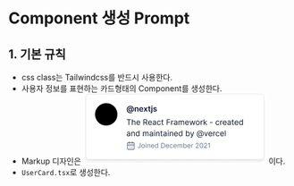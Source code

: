 # Component 생성 Prompt

## 1. 기본 규칙
- css class는 Tailwindcss를 반드시 사용한다.
- 사용자 정보를 표현하는 카드형태의 Component를 생성한다.
- Markup 디자인은 ![Component](UserCard.prompt.png) 이다.
- `UserCard.tsx`로 생성한다.

